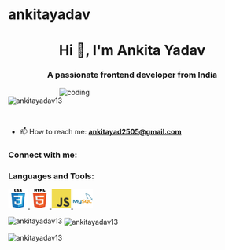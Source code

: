 # ankitayadav
<h1 align="center">Hi 👋, I'm Ankita Yadav</h1>
<h3 align="center">A passionate frontend developer from India</h3>
<img align="right" alt="coding" width="400" src="https://camo.githubusercontent.com/f3b04bcc5a6c38cefe94f011a982263fc8718412568f756362f903776c66d008/68747470733a2f2f6d656469612e74656e6f722e636f6d2f53353962506b543070716341414141432f70726f6772616d6d696e672e676966"

<p align="left"> <img src="https://komarev.com/ghpvc/?username=ankitayadav13&label=Profile%20views&color=0e75b6&style=flat" alt="ankitayadav13" /> </p>

<p align="left"> <a href="https://twitter.com/" target="blank"><img src="https://img.shields.io/twitter/follow/?logo=twitter&style=for-the-badge" alt="" /></a> </p>

- 📫 How to reach me: **ankitayad2505@gmail.com**

<h3 align="left">Connect with me:</h3>
<p align="left">
</p>

<h3 align="left">Languages and Tools:</h3>
<p align="left"> <a href="https://www.w3schools.com/css/" target="_blank" rel="noreferrer"> <img src="https://raw.githubusercontent.com/devicons/devicon/master/icons/css3/css3-original-wordmark.svg" alt="css3" width="40" height="40"/> </a> <a href="https://www.w3.org/html/" target="_blank" rel="noreferrer"> <img src="https://raw.githubusercontent.com/devicons/devicon/master/icons/html5/html5-original-wordmark.svg" alt="html5" width="40" height="40"/> </a> <a href="https://developer.mozilla.org/en-US/docs/Web/JavaScript" target="_blank" rel="noreferrer"> <img src="https://raw.githubusercontent.com/devicons/devicon/master/icons/javascript/javascript-original.svg" alt="javascript" width="40" height="40"/> </a> <a href="https://www.mysql.com/" target="_blank" rel="noreferrer"> <img src="https://raw.githubusercontent.com/devicons/devicon/master/icons/mysql/mysql-original-wordmark.svg" alt="mysql" width="40" height="40"/> </a> </p>

<p><img align="left" src="https://github-readme-stats.vercel.app/api/top-langs?username=ankitayadav13&show_icons=true&locale=en&layout=compact" alt="ankitayadav13" /></p>

<p>&nbsp;<img align="center" src="https://github-readme-stats.vercel.app/api?username=ankitayadav13&show_icons=true&locale=en" alt="ankitayadav13" /></p>

<p><img align="center" src="https://github-readme-streak-stats.herokuapp.com/?user=ankitayadav13&" alt="ankitayadav13" /></p>
